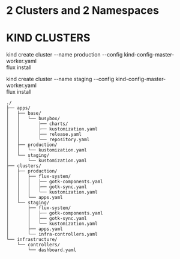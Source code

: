 # 2 Clusters and 2 Namespaces


# KIND CLUSTERS
kind create cluster --name production --config kind-config-master-worker.yaml  
flux install  

kind create cluster --name staging --config kind-config-master-worker.yaml  
flux install  



```
./
├── apps/
│   ├── base/
│   │   └── busybox/
│   │       ├── charts/
│   │       ├── kustomization.yaml
│   │       ├── release.yaml
│   │       └── repository.yaml
│   ├── production/
│   │   └── kustomization.yaml
│   └── staging/
│       └── kustomization.yaml
├── clusters/
│   ├── production/
│   │   ├── flux-system/
│   │   │   ├── gotk-components.yaml
│   │   │   ├── gotk-sync.yaml
│   │   │   └── kustomization.yaml
│   │   └── apps.yaml
│   └── staging/
│       ├── flux-system/
│       │   ├── gotk-components.yaml
│       │   ├── gotk-sync.yaml
│       │   └── kustomization.yaml
│       ├── apps.yaml
│       └── infra-controllers.yaml
└── infrastructure/
    └── controllers/
        └── dashboard.yaml
```

